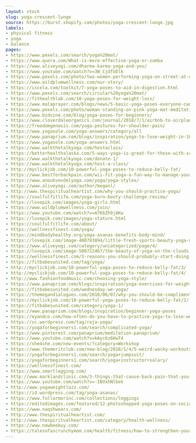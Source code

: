 ```yaml
---
layout: stock
slug: yoga-crescent-lunge
source: https://burst.shopify.com/photos/yoga-crescent-lunge.jpg
labels:
- physical fitness
- yoga
- balance
pages:
- https://www.pexels.com/search/yoga%20mat/
- https://www.quora.com/What-is-more-effective-yoga-or-zumba
- https://www.aliveyogi.com/dharma-karma-yoga-and-you/
- https://www.youtube.com/watch?v=3W_CjdfUElk
- https://www.pexels.com/photo/two-women-performing-yoga-on-street-at-daytime-1139487/
- https://www.wildplumwellness.com/our-story/
- https://ixcela.com/toolkit/7-yoga-poses-to-aid-in-digestion.html
- https://www.pexels.com/search/circular%20yoga%20mat/
- https://fithealthlab.com/10-yoga-poses-for-weight-loss/
- https://www.malaprayer.com/blogs/news/5-basic-yoga-poses-everyone-can-do
- https://www.pexels.com/photo/woman-standing-on-pink-yoga-mat-meditating-373946/
- https://www.bidvine.com/blog/yoga-poses-for-beginners/
- https://www.cloverdaleorganics.com/journal/2018/7/1/airbnb-to-airplane-3-best-yoga-poses-for-travel
- https://freedomgenesis.com/yoga-postures-for-shoulder-pain/
- https://www.yogasole.com/yoga-answers/category/all
- https://www.panaprium.com/blogs/inspiration/yoga-to-lose-weight-in-10-days
- https://www.yogasole.com/yoga-answers.html
- https://www.walkthetalkyoga.com/hostaclass/
- https://betterhealthalaska.com/5-ways-yoga-is-great-for-those-with-scoliosis/
- https://www.walkthetalkyoga.com/donate-1/
- https://www.walkthetalkyoga.com/host-a-class/
- http://myclickjob.com/10-powerful-yoga-poses-to-reduce-belly-fat/
- https://www.bestforbackpain.com/wii-fit-yoga-a-fun-way-to-manage-your-back-pain.html
- https://www.anoukvendelyoga.com/yoga/yoga-styles/
- https://www.aliveyogi.com/author/meganl/
- http://www.thespiritualheartist.com/why-you-should-practice-yoga/
- https://soulfulfitlife.com/yoga-burn-booty-challenge-review/
- https://lovepik.com/images/yoga-girls.html
- https://www.wildplumwellness.com/join/
- https://www.youtube.com/watch?v=m7KbZh9jAKw
- https://lovepik.com/images/yoga-stature.html
- https://soulfulfitlife.com/about/
- https://wellnessfinest.com/yoga/
- https://mindbodyhealthy.org/yoga-asanas-benefits-body-mind/
- https://lovepik.com/image-400793894/little-fresh-sports-beauty-yoga-mat.html
- https://www.aliveyogi.com/category/uncategorized/page/4/
- https://lovepik.com/image-500722467/the-beauty-of-yoga-on-the-clouds.html
- https://wellnessfinest.com/3-reasons-you-should-probably-start-doing-yoga/
- https://fitbabesunited.com/tag/yoga/
- http://myclickjob.com/10-powerful-yoga-poses-to-reduce-belly-fat/3/
- http://myclickjob.com/10-powerful-yoga-poses-to-reduce-belly-fat/4/
- http://www.fashionfoodmusic.com/choosing-yoga-style/
- https://www.panaprium.com/blogs/inspiration/yoga-exercises-for-weight-loss
- https://fitbabesunited.com/wednesday-we-yoga/
- https://themegandialogues.com/2018/06/07/why-you-should-be-complimenting-your-weights-sessions-with-yoga/
- https://myclickjob.com/10-powerful-yoga-poses-to-reduce-belly-fat/2/
- https://fitbabesunited.com/category/yoga-1/
- https://www.panaprium.com/blogs/inspiration/beginner-yoga-poses
- https://eyandco.com/how-often-do-you-have-to-practice-yoga-to-lose-weight/
- https://sc.wordpress.com/tag/raja-yoga/
- https://yogaforbeginners1.com/search/complicated-yoga/
- https://www.pinterest.com/panaprium/meditation-panaprium/
- https://www.youtube.com/watch?v=kAyc6z6HwT4
- https://she4she.com/new-events/?category=Workshop
- https://www.themeritclub.com/new-blog/2018/1/4/5-weird-wacky-workouts-to-kick-start-your-new-year-pygz6
- https://yogaforbeginners1.com/search/yoga+jumpsuit/
- https://yogaforbeginners1.com/search/yoga+instructor+salary/
- https://wellnessfinest.com/
- https://www.smartlegging.com/
- http://www.marklandclinic.com/3-things-that-cause-back-pain-that-you-didnt-know-until-now/
- https://www.youtube.com/watch?v=-IBVxhNlbek
- http://www.yogaweightlozz.com/
- https://id.wordpress.com/tag/yoga-asanas/
- https://www.fullarmorinc.com/collections/leggings
- https://editedimages.com/featured/12-photoshopped-yoga-poses-on-social-media/
- https://www.naqshwears.com/
- http://www.thespiritualheartist.com/
- http://www.thespiritualheartist.com/category/health-wellness/
- https://www.newbeebuy.com/
- https://talesofascrunchymom.com/health/fitness/how-to-strengthen-your-fascia/
---
```

